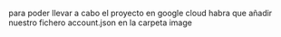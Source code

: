 para poder llevar a cabo el proyecto en google cloud habra que añadir nuestro fichero account.json en la carpeta image
